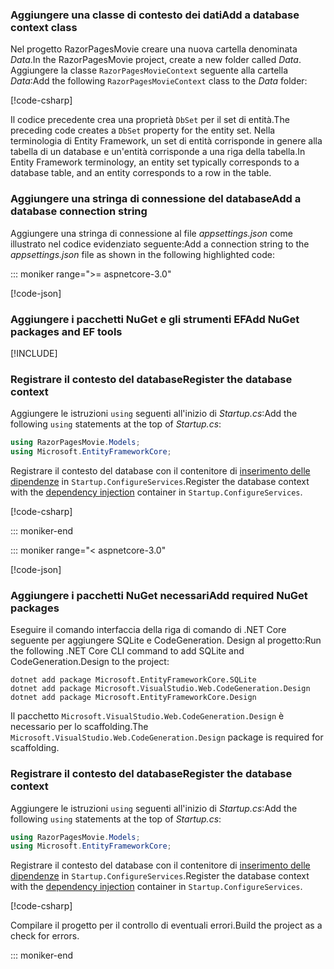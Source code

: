 <a name="dc"></a>

### <a name="add-a-database-context-class"></a><span data-ttu-id="0940c-101">Aggiungere una classe di contesto dei dati</span><span class="sxs-lookup"><span data-stu-id="0940c-101">Add a database context class</span></span>

<span data-ttu-id="0940c-102">Nel progetto RazorPagesMovie creare una nuova cartella denominata *Data*.</span><span class="sxs-lookup"><span data-stu-id="0940c-102">In the RazorPagesMovie project, create a new folder called *Data*.</span></span> <span data-ttu-id="0940c-103">Aggiungere la classe `RazorPagesMovieContext` seguente alla cartella *Data*:</span><span class="sxs-lookup"><span data-stu-id="0940c-103">Add the following `RazorPagesMovieContext` class to the *Data* folder:</span></span>

[!code-csharp[](~/tutorials/razor-pages/razor-pages-start/sample/RazorPagesMovie22/Data/RazorPagesMovieContext.cs)]

<span data-ttu-id="0940c-104">Il codice precedente crea una proprietà `DbSet` per il set di entità.</span><span class="sxs-lookup"><span data-stu-id="0940c-104">The preceding code creates a `DbSet` property for the entity set.</span></span> <span data-ttu-id="0940c-105">Nella terminologia di Entity Framework, un set di entità corrisponde in genere alla tabella di un database e un'entità corrisponde a una riga della tabella.</span><span class="sxs-lookup"><span data-stu-id="0940c-105">In Entity Framework terminology, an entity set typically corresponds to a database table, and an entity corresponds to a row in the table.</span></span>

<a name="cs"></a>

### <a name="add-a-database-connection-string"></a><span data-ttu-id="0940c-106">Aggiungere una stringa di connessione del database</span><span class="sxs-lookup"><span data-stu-id="0940c-106">Add a database connection string</span></span>

<span data-ttu-id="0940c-107">Aggiungere una stringa di connessione al file *appsettings.json* come illustrato nel codice evidenziato seguente:</span><span class="sxs-lookup"><span data-stu-id="0940c-107">Add a connection string to the *appsettings.json* file as shown in the following highlighted code:</span></span>

::: moniker range=">= aspnetcore-3.0"

[!code-json[](~/tutorials/razor-pages/razor-pages-start/sample/RazorPagesMovie30/appsettings_SQLite.json?highlight=10-12)]

### <a name="add-nuget-packages-and-ef-tools"></a><span data-ttu-id="0940c-108">Aggiungere i pacchetti NuGet e gli strumenti EF</span><span class="sxs-lookup"><span data-stu-id="0940c-108">Add NuGet packages and EF tools</span></span>

[!INCLUDE[](~/includes/add-EF-NuGet-SQLite-CLI.md)]

<a name="reg"></a>

### <a name="register-the-database-context"></a><span data-ttu-id="0940c-109">Registrare il contesto del database</span><span class="sxs-lookup"><span data-stu-id="0940c-109">Register the database context</span></span>

<span data-ttu-id="0940c-110">Aggiungere le istruzioni `using` seguenti all'inizio di *Startup.cs*:</span><span class="sxs-lookup"><span data-stu-id="0940c-110">Add the following `using` statements at the top of *Startup.cs*:</span></span>

```csharp
using RazorPagesMovie.Models;
using Microsoft.EntityFrameworkCore;
```

<span data-ttu-id="0940c-111">Registrare il contesto del database con il contenitore di [inserimento delle dipendenze](xref:fundamentals/dependency-injection) in `Startup.ConfigureServices`.</span><span class="sxs-lookup"><span data-stu-id="0940c-111">Register the database context with the [dependency injection](xref:fundamentals/dependency-injection) container in `Startup.ConfigureServices`.</span></span>

[!code-csharp[](~/tutorials/razor-pages/razor-pages-start/sample/RazorPagesMovie30/Startup.cs?name=snippet_UseSqlite&highlight=11-12)]

::: moniker-end

::: moniker range="< aspnetcore-3.0"

[!code-json[](~/tutorials/razor-pages/razor-pages-start/sample/RazorPagesMovie/appsettings_SQLite.json?highlight=8-9)]

### <a name="add-required-nuget-packages"></a><span data-ttu-id="0940c-112">Aggiungere i pacchetti NuGet necessari</span><span class="sxs-lookup"><span data-stu-id="0940c-112">Add required NuGet packages</span></span>

<span data-ttu-id="0940c-113">Eseguire il comando interfaccia della riga di comando di .NET Core seguente per aggiungere SQLite e CodeGeneration. Design al progetto:</span><span class="sxs-lookup"><span data-stu-id="0940c-113">Run the following .NET Core CLI command to add SQLite and CodeGeneration.Design to the project:</span></span>

```dotnetcli
dotnet add package Microsoft.EntityFrameworkCore.SQLite
dotnet add package Microsoft.VisualStudio.Web.CodeGeneration.Design
dotnet add package Microsoft.EntityFrameworkCore.Design
```

<span data-ttu-id="0940c-114">Il pacchetto `Microsoft.VisualStudio.Web.CodeGeneration.Design` è necessario per lo scaffolding.</span><span class="sxs-lookup"><span data-stu-id="0940c-114">The `Microsoft.VisualStudio.Web.CodeGeneration.Design` package is required for scaffolding.</span></span>

<a name="reg"></a>

### <a name="register-the-database-context"></a><span data-ttu-id="0940c-115">Registrare il contesto del database</span><span class="sxs-lookup"><span data-stu-id="0940c-115">Register the database context</span></span>

<span data-ttu-id="0940c-116">Aggiungere le istruzioni `using` seguenti all'inizio di *Startup.cs*:</span><span class="sxs-lookup"><span data-stu-id="0940c-116">Add the following `using` statements at the top of *Startup.cs*:</span></span>

```csharp
using RazorPagesMovie.Models;
using Microsoft.EntityFrameworkCore;
```

<span data-ttu-id="0940c-117">Registrare il contesto del database con il contenitore di [inserimento delle dipendenze](xref:fundamentals/dependency-injection) in `Startup.ConfigureServices`.</span><span class="sxs-lookup"><span data-stu-id="0940c-117">Register the database context with the [dependency injection](xref:fundamentals/dependency-injection) container in `Startup.ConfigureServices`.</span></span>

[!code-csharp[](~/tutorials/razor-pages/razor-pages-start/sample/RazorPagesMovie22/Startup.cs?name=snippet_UseSqlite&highlight=11-12)]

<span data-ttu-id="0940c-118">Compilare il progetto per il controllo di eventuali errori.</span><span class="sxs-lookup"><span data-stu-id="0940c-118">Build the project as a check for errors.</span></span>

::: moniker-end
